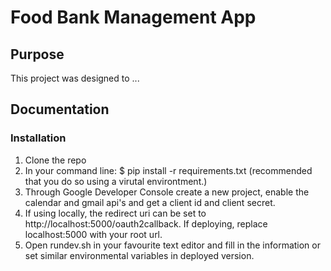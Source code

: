 # Food Bank Management App
## Purpose
This project was designed to ...

## Documentation

### Installation
1. Clone the repo
2. In your command line: $ pip install -r requirements.txt (recommended that you do so using a virutal environtment.)
3. Through Google Developer Console create a new project, enable the calendar and gmail api's and get a client id and client secret. 
4. If using locally, the redirect uri can be set to http://localhost:5000/oauth2callback. If deploying, replace localhost:5000 with your root url.
5. Open rundev.sh in your favourite text editor and fill in the information or set similar environmental variables in deployed version.
